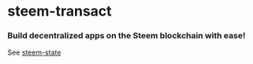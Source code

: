 # steem-transact
### Build decentralized apps on the Steem blockchain with ease!
See [steem-state](https://github.com/nicholas-2/steem-state)
